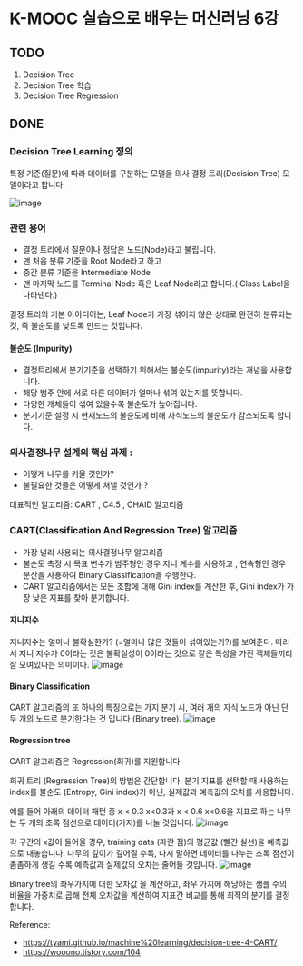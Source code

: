 # K-MOOC 실습으로 배우는 머신러닝 6강

## TODO
1. Decision Tree
2. Decision Tree 학습
3. Decision Tree Regression

## DONE

### Decision Tree Learning 정의
특정 기준(질문)에 따라 데이터를 구분하는 모델을 의사 결정 트리(Decision Tree) 모델이라고 합니다.

![image](https://user-images.githubusercontent.com/88615790/202986804-2473a74d-b80d-4784-884d-baf183fcd8bc.png)

### 관련 용어
* 결정 트리에서 질문이나 정답은 노드(Node)라고 불립니다.
*   맨 처음 분류 기준을 Root Node라고 하고
*   중간 분류 기준을 Intermediate Node
*   맨 마지막 노드를 Terminal Node 혹은 Leaf Node라고 합니다.( Class Label을 나타낸다.)

결정 트리의 기본 아이디어는, Leaf Node가 가장 섞이지 않은 상태로 완전히 분류되는 것, 즉 불순도를 낮도록 만드는 것입니다.

#### 불순도 (Impurity)
* 결정트리에서 분기기준을 선택하기 위해서는 불순도(impurity)라는 개념을 사용합니다.
* 해당 범주 안에 서로 다른 데이터가 얼마나 섞여 있는지를 뜻합니다.
* 다양한 개체들이 섞여 있을수록 불순도가 높아집니다.
* 분기기준 설정 시 현재노드의 불순도에 비해 자식노드의 불순도가 감소되도록 합니다.

### 의사결정나무 설계의 핵심 과제 : 
* 어떻게 나무를 키울 것인가?
* 불필요한 것들은 어떻게 쳐낼 것인가 ?  

대표적인 알고리즘: CART , C4.5 , CHAID 알고리즘

### CART(Classification And Regression Tree) 알고리즘 
* 가장 널리 사용되는 의사결정나무 알고리즘
* 불순도 측정 시 목표 변수가 범주형인 경우 지니 계수를 사용하고 , 연속형인 경우 분산을 사용하여 Binary Classification을 수행한다. 
* CART 알고리즘에서는 모든 조합에 대해 Gini index를 계산한 후, Gini index가 가장 낮은 지표를 찾아 분기합니다.

#### 지니지수
지니지수는 얼마나 불확실한가? (=얼마나 많은 것들이 섞여있는가?)를 보여준다. 따라서 지니 지수가 0이라는 것은 불확실성이 0이라는 것으로 같은 특성을 가진 객체들끼리 잘 모여있다는 의미이다.
![image](https://user-images.githubusercontent.com/88615790/202988925-323b4d11-215d-48ae-a31c-9e4ef7588630.png)


#### Binary Classification
CART 알고리즘의 또 하나의 특징으로는 가지 분기 시, 여러 개의 자식 노드가 아닌 단 두 개의 노드로 분기한다는 것 입니다 (Binary tree).
![image](https://user-images.githubusercontent.com/88615790/202989506-9c125f7e-eb05-4765-a946-35fe4aa5f483.png)

#### Regression tree
CART 알고리즘은 Regression(회귀)를 지원합니다

회귀 트리 (Regression Tree)의 방법은 간단합니다. 분기 지표를 선택할 때 사용하는 index를 불순도 (Entropy, Gini index)가 아닌, 실제값과 예측값의 오차를 사용합니다.

예를 들어 아래의 데이터 패턴 중 x < 0.3 x<0.3과 x < 0.6 x<0.6을 지표로 하는 나무는 두 개의 초록 점선으로 데이터(가지)를 나눌 것입니다.
![image](https://user-images.githubusercontent.com/88615790/202990123-364b23fa-a81b-4056-891c-959a8a3b9b44.png)

각 구간의 x값이 들어올 경우, training data (파란 점)의 평균값 (빨간 실선)을 예측값으로 내놓습니다. 나무의 깊이가 깊어질 수록, 다시 말하면 데이터를 나누는 초록 점선이 촘촘하게 생길 수록 예측값과 실제값의 오차는 줄어들 것입니다.
![image](https://user-images.githubusercontent.com/88615790/202990247-af5cd8b1-66ae-4bf7-b367-1ffe200b2519.png)


Binary tree의 좌우가지에 대한 오차값 을 계산하고, 좌우 가지에 해당하는 샘플 수의 비율을 가중치로 곱해 전체 오차값을 계산하여 지표간 비교를 통해 최적의 분기를 결정합니다.

Reference:
* https://tyami.github.io/machine%20learning/decision-tree-4-CART/
* https://wooono.tistory.com/104
